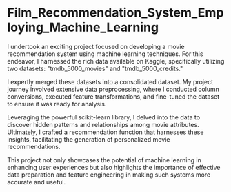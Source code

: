 # Film_Recommendation_System_Employing_Machine_Learning

I undertook an exciting project focused on developing a movie recommendation system using machine learning techniques. For this endeavor, I harnessed the rich data available on Kaggle, specifically utilizing two datasets: "tmdb_5000_movies" and "tmdb_5000_credits." 

 I expertly merged these datasets into a consolidated dataset. My project journey involved extensive data preprocessing, where I conducted column conversions, executed feature transformations, and fine-tuned the dataset to ensure it was ready for analysis. 
 
Leveraging the powerful scikit-learn library, I delved into the data to discover hidden patterns and relationships among movie attributes. Ultimately, I crafted a recommendation function that harnesses these insights, facilitating the generation of personalized movie recommendations. 

This project not only showcases the potential of machine learning in enhancing user experiences but also highlights the importance of effective data preparation and feature engineering in making such systems more accurate and useful.
